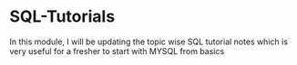# SQL-Tutorials

In this module, I will be updating the topic wise SQL tutorial notes which is very useful for a fresher to start with MYSQL from basics
